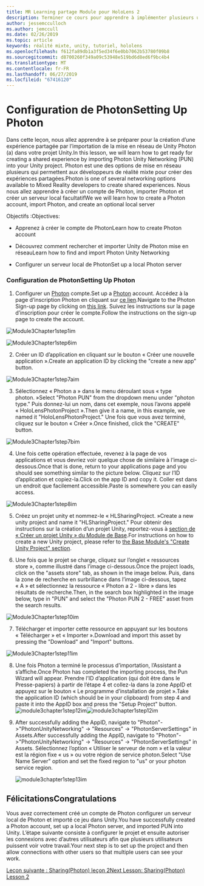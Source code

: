 ```yaml
---
title: MR Learning partage Module pour HoloLens 2
description: Terminer ce cours pour apprendre à implémenter plusieurs utilisateurs les expériences partagées au sein d’une application de HoloLens 2.
author: jessemcculloch
ms.author: jemccull
ms.date: 02/26/2019
ms.topic: article
keywords: réalité mixte, unity, tutoriel, hololens
ms.openlocfilehash: f612fa89db1a3f5ed34f6e0bb7062b53780f09b8
ms.sourcegitcommit: d8700260f349a09c53948e519bd6d8ed6f9bc4b4
ms.translationtype: MT
ms.contentlocale: fr-FR
ms.lasthandoff: 06/27/2019
ms.locfileid: "67416120"
---
```

# <a name="setting-up-photon"></a><span data-ttu-id="ae2a4-104">Configuration de Photon</span><span class="sxs-lookup"><span data-stu-id="ae2a4-104">Setting Up Photon</span></span>

<span data-ttu-id="ae2a4-105">Dans cette leçon, nous allez apprendre à se préparer pour la création d’une expérience partagée par l’importation de la mise en réseau de Unity Photon (a) dans votre projet Unity.</span><span class="sxs-lookup"><span data-stu-id="ae2a4-105">In this lesson, we will learn how to get ready for creating a shared experience by importing Photon Unity Networking (PUN) into your Unity project.</span></span> <span data-ttu-id="ae2a4-106">Photon est une des options de mise en réseau plusieurs qui permettent aux développeurs de réalité mixte pour créer des expériences partagées.</span><span class="sxs-lookup"><span data-stu-id="ae2a4-106">Photon is one of several networking options available to Mixed Reality developers to create shared experiences.</span></span> <span data-ttu-id="ae2a4-107">Nous nous allez apprendre à créer un compte de Photon, importer Photon et créer un serveur local facultatif</span><span class="sxs-lookup"><span data-stu-id="ae2a4-107">We we will learn how to create a Photon account, import Photon, and create an optional local server</span></span>

<span data-ttu-id="ae2a4-108">Objectifs :</span><span class="sxs-lookup"><span data-stu-id="ae2a4-108">Objectives:</span></span>

* <span data-ttu-id="ae2a4-109">Apprenez à créer le compte de Photon</span><span class="sxs-lookup"><span data-stu-id="ae2a4-109">Learn how to create Photon account</span></span>

* <span data-ttu-id="ae2a4-110">Découvrez comment rechercher et importer Unity de Photon mise en réseau</span><span class="sxs-lookup"><span data-stu-id="ae2a4-110">Learn how to find and import Photon Unity Networking</span></span>

* <span data-ttu-id="ae2a4-111">Configurer un serveur local de Photon</span><span class="sxs-lookup"><span data-stu-id="ae2a4-111">Set up a local Photon server</span></span>

  

### <a name="setting-up-photon"></a><span data-ttu-id="ae2a4-112">Configuration de Photon</span><span class="sxs-lookup"><span data-stu-id="ae2a4-112">Setting Up Photon</span></span>

1. <span data-ttu-id="ae2a4-113">Configurer un [Photon](https://dashboard.photonengine.com/en-US/Account/SignUp) compte.</span><span class="sxs-lookup"><span data-stu-id="ae2a4-113">Set up a [Photon](https://dashboard.photonengine.com/en-US/Account/SignUp) account.</span></span> <span data-ttu-id="ae2a4-114">Accédez à la page d’inscription Photon en cliquant sur [ce lien](https://dashboard.photonengine.com/en-US/Account/SignUp).</span><span class="sxs-lookup"><span data-stu-id="ae2a4-114">Navigate to the Photon Sign-up page by clicking on [this link](https://dashboard.photonengine.com/en-US/Account/SignUp).</span></span> <span data-ttu-id="ae2a4-115">Suivez les instructions sur la page d’inscription pour créer le compte.</span><span class="sxs-lookup"><span data-stu-id="ae2a4-115">Follow the instructions on the sign-up page to create the account.</span></span> 
   

![Module3Chapter1step1im](images/module3chapter1step1im.PNG)



![Module3Chapter1step6im](images/module3chapter1step6im.PNG)

2. <span data-ttu-id="ae2a4-118">Créer un ID d’application en cliquant sur le bouton « Créer une nouvelle application ».</span><span class="sxs-lookup"><span data-stu-id="ae2a4-118">Create an application ID by clicking the "create a new app" button.</span></span>

![Module3Chapter1step7aim](images/module3chapter1step7aim.PNG)

3. <span data-ttu-id="ae2a4-120">Sélectionnez « Photon a » dans le menu déroulant sous « type photon. »</span><span class="sxs-lookup"><span data-stu-id="ae2a4-120">Select "Photon PUN" from the dropdown menu under "photon type."</span></span> <span data-ttu-id="ae2a4-121">Puis donnez-lui un nom, dans cet exemple, nous l’avons appelé « HoloLensPhotonProject ».</span><span class="sxs-lookup"><span data-stu-id="ae2a4-121">Then give it a name, in this example, we named it "HoloLensPhotonProject."</span></span> <span data-ttu-id="ae2a4-122">Une fois que vous avez terminé, cliquez sur le bouton « Créer ».</span><span class="sxs-lookup"><span data-stu-id="ae2a4-122">Once finished, click the "CREATE" button.</span></span>

![Module3Chapter1step7bim](images/module3chapter1step7bim.PNG)

4. <span data-ttu-id="ae2a4-124">Une fois cette opération effectuée, revenez à la page de vos applications et vous devriez voir quelque chose de similaire à l’image ci-dessous.</span><span class="sxs-lookup"><span data-stu-id="ae2a4-124">Once that is done, return to your applications page and you should see something similar to the picture below.</span></span> <span data-ttu-id="ae2a4-125">Cliquez sur l’ID d’application et copiez-la.</span><span class="sxs-lookup"><span data-stu-id="ae2a4-125">Click on the app ID and copy it.</span></span> <span data-ttu-id="ae2a4-126">Coller est dans un endroit que facilement accessible.</span><span class="sxs-lookup"><span data-stu-id="ae2a4-126">Paste is somewhere you can easily access.</span></span>  

![Module3Chapter1step8im](images/module3chapter1step8im.PNG)

5. <span data-ttu-id="ae2a4-128">Créez un projet unity et nommez-le « HLSharingProject. »</span><span class="sxs-lookup"><span data-stu-id="ae2a4-128">Create a new unity project and name it "HLSharingProject."</span></span> <span data-ttu-id="ae2a4-129">Pour obtenir des instructions sur la création d’un projet Unity, reportez-vous à [section de « Créer un projet Unity » du Module de Base](https://docs.microsoft.com/en-us/windows/mixed-reality/mrlearning-base-ch1#create-new-unity-project).</span><span class="sxs-lookup"><span data-stu-id="ae2a4-129">For instructions on how to create a new Unity project, please refer to [the Base Module's "Create Unity Project" section](https://docs.microsoft.com/en-us/windows/mixed-reality/mrlearning-base-ch1#create-new-unity-project).</span></span> 

6. <span data-ttu-id="ae2a4-130">Une fois que le projet se charge, cliquez sur l’onglet « ressources store », comme illustré dans l’image ci-dessous.</span><span class="sxs-lookup"><span data-stu-id="ae2a4-130">Once the project loads, click on the "assets store" tab, as shown in the image below.</span></span> <span data-ttu-id="ae2a4-131">Puis, dans la zone de recherche en surbrillance dans l’image ci-dessous, tapez « A » et sélectionnez la ressource « Photon a 2 - libre » dans les résultats de recherche.</span><span class="sxs-lookup"><span data-stu-id="ae2a4-131">Then, in the search box highlighted in the image below, type in "PUN" and select the "Photon PUN 2 - FREE" asset from the search results.</span></span> 

![Module3Chapter1step10im](images/module3chapter1step10im.PNG)

7. <span data-ttu-id="ae2a4-133">Télécharger et importer cette ressource en appuyant sur les boutons « Télécharger » et « Importer ».</span><span class="sxs-lookup"><span data-stu-id="ae2a4-133">Download and import this asset by pressing the "Download" and "Import" buttons.</span></span>

![Module3Chapter1step11im](images/module3chapter1step11im.PNG)

8. <span data-ttu-id="ae2a4-135">Une fois Photon a terminé le processus d’importation, l’Assistant a s’affiche.</span><span class="sxs-lookup"><span data-stu-id="ae2a4-135">Once Photon has completed the importing process, the Pun Wizard will appear.</span></span> <span data-ttu-id="ae2a4-136">Prendre l’ID d’application (qui doit être dans le Presse-papiers) à partir de l’étape 4 et collez-la dans la zone AppID et appuyez sur le bouton « Le programme d’installation de projet ».</span><span class="sxs-lookup"><span data-stu-id="ae2a4-136">Take the application ID (which should be in your clipboard) from step 4 and paste it into the AppID box and press the "Setup Project" button.</span></span> 
<span data-ttu-id="ae2a4-137">![module3chapter1step12im](images/module3chapter1step12im.PNG)</span><span class="sxs-lookup"><span data-stu-id="ae2a4-137">![module3chapter1step12im](images/module3chapter1step12im.PNG)</span></span>

9. <span data-ttu-id="ae2a4-138">After successfully adding the AppID, navigate to "Photon"->"PhotonUnityNetworking" -> "Resources" ->  "PhotonServerSettings" in Assets.</span><span class="sxs-lookup"><span data-stu-id="ae2a4-138">After successfully adding the AppID, navigate to "Photon"->"PhotonUnityNetworking" -> "Resources" ->  "PhotonServerSettings" in Assets.</span></span> <span data-ttu-id="ae2a4-139">Sélectionnez l’option « Utiliser le serveur de nom » et la valeur est la région fixe « us » ou votre région de service photon.</span><span class="sxs-lookup"><span data-stu-id="ae2a4-139">Select "Use Name Server" option and set the fixed region to "us" or your photon service region.</span></span>

   ![module3chapter1step13im](images/module3chapter1step13im.PNG)

## <a name="congratulations"></a><span data-ttu-id="ae2a4-141">Félicitations</span><span class="sxs-lookup"><span data-stu-id="ae2a4-141">Congratulations</span></span>

<span data-ttu-id="ae2a4-142">Vous avez correctement créé un compte de Photon configurer un serveur local de Photon et importé ce jeu dans Unity.</span><span class="sxs-lookup"><span data-stu-id="ae2a4-142">You have successfully created a Photon account, set up a local Photon server, and imported PUN into Unity.</span></span> <span data-ttu-id="ae2a4-143">L’étape suivante consiste à configurer le projet et ensuite autoriser les connexions avec d’autres utilisateurs afin que plusieurs utilisateurs puissent voir votre travail.</span><span class="sxs-lookup"><span data-stu-id="ae2a4-143">Your next step is to set up the project and then allow connections with other users so that multiple users can see your work.</span></span> 

<span data-ttu-id="ae2a4-144">[Leçon suivante : Sharing(Photon) leçon 2](mrlearning-sharing(photon)-ch2.md)</span><span class="sxs-lookup"><span data-stu-id="ae2a4-144">[Next Lesson: Sharing(Photon) Lesson 2](mrlearning-sharing(photon)-ch2.md)</span></span>

